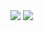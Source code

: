 <a><img align="center" src="https://github-readme-stats.vercel.app/api?username=fxlip&count_private=true&show_icons=true&include_all_commits=true&hide=prs&theme=algolia" /></a>
<a><img align="center" src="https://github-readme-stats.vercel.app/api/top-langs/?username=fxlip&layout=compact&theme=algolia" /></a>
